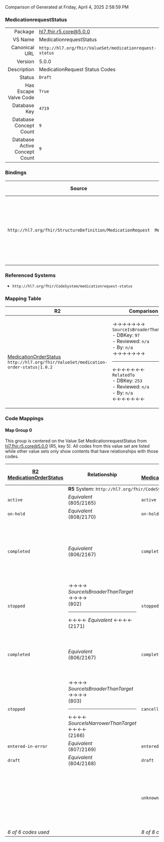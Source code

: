 Comparison of 
Generated at Friday, April 4, 2025 2:58:59 PM

### MedicationrequestStatus

|      |     |
| ---: | --- |
| Package | hl7.fhir.r5.core@5.0.0 |
| VS Name | MedicationrequestStatus |
| Canonical URL | `http://hl7.org/fhir/ValueSet/medicationrequest-status` |
| Version | 5.0.0 |
| Description | MedicationRequest Status Codes |
| Status | `Draft` |
| Has Escape Valve Code | `True` |
| Database Key | `4719` |
| Database Concept Count | `9` |
| Database Active Concept Count | `9` |
### Bindings

| Source | Element | Binding | Strength | Element Short |
| ------ | ------- | ------- | -------- | ------------- |
| `http://hl7.org/fhir/StructureDefinition/MedicationRequest` | `MedicationRequest.status` | `http://hl7.org/fhir/ValueSet/medicationrequest-status\|5.0.0` | `Required` | active \| on-hold \| ended \| stopped \| completed \| cancelled \| entered-in-error \| draft \| unknown |

### Referenced Systems

* `http://hl7.org/fhir/CodeSystem/medicationrequest-status`
### Mapping Table

| R2 | Comparison | R3 | Comparison | R4 | Comparison | R4B | Comparison | R5
| --- | --- | --- | --- | --- | --- | --- | --- | ---
| [MedicationOrderStatus](/docs/R2/ValueSets/MedicationOrderStatus.md)<br/> `http://hl7.org/fhir/ValueSet/medication-order-status\|1.0.2` | →→→→→→→<br/>`SourceIsBroaderThanTarget`<br/>- DBKey: `97`<br/>- Reviewed: `n/a`<br/>- By: `n/a`<br/>→→→→→→→<hr/>←←←←←←←<br/>`RelatedTo`<br/>- DBKey: `253`<br/>- Reviewed: `n/a`<br/>- By: `n/a`<br/>←←←←←←←| [MedicationRequestStatus](/docs/R3/ValueSets/MedicationRequestStatus.md)<br/> `http://hl7.org/fhir/ValueSet/medication-request-status\|3.0.2` | →→→→→→→<br/>`Equivalent`<br/>- DBKey: `445`<br/>- Reviewed: `n/a`<br/>- By: `n/a`<br/>→→→→→→→<hr/>←←←←←←←<br/>`Equivalent`<br/>- DBKey: `667`<br/>- Reviewed: `n/a`<br/>- By: `n/a`<br/>←←←←←←←| [medicationrequest Status](/docs/R4/ValueSets/MedicationrequestStatus.md)<br/> `http://hl7.org/fhir/ValueSet/medicationrequest-status\|4.0.1` | →→→→→→→<br/>`Equivalent`<br/>- DBKey: `1605`<br/>- Reviewed: `n/a`<br/>- By: `n/a`<br/>→→→→→→→<hr/>←←←←←←←<br/>`Equivalent`<br/>- DBKey: `1606`<br/>- Reviewed: `n/a`<br/>- By: `n/a`<br/>←←←←←←←| [medicationrequest Status](/docs/R4B/ValueSets/MedicationrequestStatus.md)<br/> `http://hl7.org/fhir/ValueSet/medicationrequest-status\|4.3.0` | →→→→→→→<br/>`RelatedTo`<br/>- DBKey: `925`<br/>- Reviewed: `n/a`<br/>- By: `n/a`<br/>→→→→→→→<hr/>←←←←←←←<br/>`SourceIsNarrowerThanTarget`<br/>- DBKey: `1186`<br/>- Reviewed: `n/a`<br/>- By: `n/a`<br/>←←←←←←←| [MedicationrequestStatus](/docs/R5/ValueSets/MedicationrequestStatus.md)<br/> `http://hl7.org/fhir/ValueSet/medicationrequest-status\|5.0.0` 

### Code Mappings


#### Map Group 0

This group is centered on the Value Set MedicationrequestStatus from hl7.fhir.r5.core@5.0.0 (R5, key 5).
All codes from this value set are listed while other value sets only show contents that have relationships with those codes.

| [R2 MedicationOrderStatus](/docs/R2/ValueSets/MedicationOrderStatus.md)| Relationship | [R3 MedicationRequestStatus](/docs/R3/ValueSets/MedicationRequestStatus.md)| Relationship | [R4 medicationrequest Status](/docs/R4/ValueSets/MedicationrequestStatus.md)| Relationship | [R4B medicationrequest Status](/docs/R4B/ValueSets/MedicationrequestStatus.md)| Relationship | R5 MedicationrequestStatus
| --- | --- | --- | --- | --- | --- | --- | --- | ---
| <td colspan="8">**R5** System: `http://hl7.org/fhir/CodeSystem/medicationrequest-status`
| `active`| _Equivalent_ <br/>(805/2165)| `active`| _Equivalent_ <br/>(3981/6305)| `active`| _Equivalent_ <br/>(16562/16563)| `active`| _Equivalent_ <br/>(8980/11287)| **`active`**
| `on-hold`| _Equivalent_ <br/>(808/2170)| `on-hold`| _Equivalent_ <br/>(3985/6309)| `on-hold`| _Equivalent_ <br/>(16564/16565)| `on-hold`| _Equivalent_ <br/>(8985/11293)| **`on-hold`**
| `completed`| _Equivalent_ <br/>(806/2167)| `completed`| _Equivalent_ <br/>(3983/6307)| `completed`| _Equivalent_ <br/>(16568/16569)| `completed`| →→→→ _SourceIsBroaderThanTarget_ →→→→ <br/>(8983)<hr/>←←←← _SourceIsNarrowerThanTarget_ ←←←← <br/>(11291) | **`ended`**
| `stopped`| →→→→ _SourceIsBroaderThanTarget_ →→→→ <br/>(802)<hr/>←←←← _Equivalent_ ←←←← <br/>(2171) | `stopped`| _Equivalent_ <br/>(3979/6303)| `stopped`| _Equivalent_ <br/>(16572/16573)| `stopped`| _Equivalent_ <br/>(8978/11294)| **`stopped`**
| `completed`| _Equivalent_ <br/>(806/2167)| `completed`| _Equivalent_ <br/>(3983/6307)| `completed`| _Equivalent_ <br/>(16568/16569)| `completed`| →→→→ _SourceIsBroaderThanTarget_ →→→→ <br/>(8982)<hr/>←←←← _Equivalent_ ←←←← <br/>(11289) | **`completed`**
| `stopped`| →→→→ _SourceIsBroaderThanTarget_ →→→→ <br/>(803)<hr/>←←←← _SourceIsNarrowerThanTarget_ ←←←← <br/>(2166) | `cancelled`| _Equivalent_ <br/>(3982/6306)| `cancelled`| _Equivalent_ <br/>(16566/16567)| `cancelled`| _Equivalent_ <br/>(8981/11288)| **`cancelled`**
| `entered-in-error`| _Equivalent_ <br/>(807/2169)| `entered-in-error`| _Equivalent_ <br/>(3984/6308)| `entered-in-error`| _Equivalent_ <br/>(16570/16571)| `entered-in-error`| _Equivalent_ <br/>(8984/11292)| **`entered-in-error`**
| `draft`| _Equivalent_ <br/>(804/2168)| `draft`| _Equivalent_ <br/>(3980/6304)| `draft`| _Equivalent_ <br/>(16574/16575)| `draft`| _Equivalent_ <br/>(8979/11290)| **`draft`**
| | | `unknown`| _Equivalent_ <br/>(3986/6310)| `unknown`| _Equivalent_ <br/>(16576/16577)| `unknown`| →→→→ _SourceIsNarrowerThanTarget_ →→→→ <br/>(8986)<hr/>←←←← _SourceIsBroaderThanTarget_ ←←←← <br/>(11295) | **`unknown`**
| *6 of 6 codes used* | | *8 of 8 codes used* | | *8 of 8 codes used* | | *8 of 8 codes used* | | *9 of 9 codes used* 

